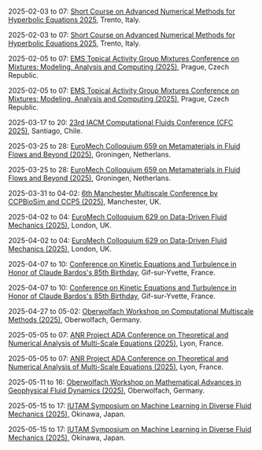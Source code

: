 2025-02-03 to 07: [Short Course on Advanced Numerical Methods for Hyperbolic Equations 2025](https://eventi.unitn.it/en/short-course-advanced-numerical-methods-hyperbolic-equations-2025), Trento, Italy.

2025-02-03 to 07: [Short Course on Advanced Numerical Methods for Hyperbolic Equations 2025](https://eventi.unitn.it/en/short-course-advanced-numerical-methods-hyperbolic-equations-2025), Trento, Italy.

2025-02-05 to 07: [EMS Topical Activity Group Mixtures Conference on Mixtures: Modeling, Analysis and Computing (2025)](https://www.karlin.mff.cuni.cz/~prusv/ncmm/conference/mixtures/), Prague, Czech Republic.

2025-02-05 to 07: [EMS Topical Activity Group Mixtures Conference on Mixtures: Modeling, Analysis and Computing (2025)](https://www.karlin.mff.cuni.cz/~prusv/ncmm/conference/mixtures/), Prague, Czech Republic.

2025-03-17 to 20: [23rd IACM Computational Fluids Conference (CFC 2025)](https://cfc2025.iacm.info/ "CFC 2025 focuses on computational fluid dynamics, covering numerical methods for incompressible and compressible flows. Topics include turbulence modeling, mesh adaptation, and high-order schemes, with applications in aerodynamics, environmental flows, and biofluids, emphasizing advanced simulation techniques."), Santiago, Chile.

2025-03-25 to 28: [EuroMech Colloquium 659 on Metamaterials in Fluid Flows and Beyond (2025)](http://659.euromech.org/), Groningen, Netherlans.

2025-03-25 to 28: [EuroMech Colloquium 659 on Metamaterials in Fluid Flows and Beyond (2025)](http://659.euromech.org/), Groningen, Netherlans.

2025-03-31 to 04-02: [6th Manchester Multiscale Conference by CCPBioSim and CCP5 (2025)](https://ccpbiosim.ac.uk/multiscale2025 "This conference explores multiscale modeling, focusing on computational methods for biomolecular and materials systems. Topics include coarse-graining, hybrid quantum-classical simulations, and fluid dynamics, with applications in biophysics, drug discovery, and soft matter, emphasizing integrative simulation techniques."), Manchester, UK.

2025-04-02 to 04: [EuroMech Colloquium 629 on Data-Driven Fluid Mechanics (2025)](https://629.euromech.org/), London, UK.

2025-04-02 to 04: [EuroMech Colloquium 629 on Data-Driven Fluid Mechanics (2025)](https://629.euromech.org/), London, UK.

2025-04-07 to 10: [Conference on Kinetic Equations and Turbulence in Honor of Claude Bardos\'s 85th Birthday](https://bardos-85.sciencesconf.org/?lang=en), Gif-sur-Yvette, France.

2025-04-07 to 10: [Conference on Kinetic Equations and Turbulence in Honor of Claude Bardos\'s 85th Birthday](https://bardos-85.sciencesconf.org/?lang=en), Gif-sur-Yvette, France.

2025-04-27 to 05-02: [Oberwolfach Workshop on Computational Multiscale Methods (2025)](https://mfo.de/occasion/2518/www_view "This workshop explores computational multiscale methods, covering homogenization, multigrid techniques, and adaptive algorithms. Topics include multiscale fluid dynamics, materials modeling, and applications in engineering and biophysics, emphasizing efficient numerical methods for complex systems."), Oberwolfach, Germany.

2025-05-05 to 07: [ANR Project ADA Conference on Theoretical and Numerical Analysis of Multi-Scale Equations (2025)](https://conf-ada.sciencesconf.org/), Lyon, France.

2025-05-05 to 07: [ANR Project ADA Conference on Theoretical and Numerical Analysis of Multi-Scale Equations (2025)](https://conf-ada.sciencesconf.org/), Lyon, France.

2025-05-11 to 16: [Oberwolfach Workshop on Mathematical Advances in Geophysical Fluid Dynamics (2025)](https://www.mfo.de/occasion/2520/www_view "This workshop explores geophysical fluid dynamics, focusing on mathematical models for oceanic and atmospheric flows. Topics include turbulence, wave dynamics, and numerical methods for fluid simulations, with applications in climate prediction and weather forecasting, emphasizing computational advancements."), Oberwolfach, Germany.

2025-05-15 to 17: [IUTAM Symposium on Machine Learning in Diverse Fluid Mechanics (2025)](https://iutam.org/events/iutam-symposium-on-machine-learning-in-diverse-fluid-mechanics), Okinawa, Japan.

2025-05-15 to 17: [IUTAM Symposium on Machine Learning in Diverse Fluid Mechanics (2025)](https://iutam.org/events/iutam-symposium-on-machine-learning-in-diverse-fluid-mechanics), Okinawa, Japan.

